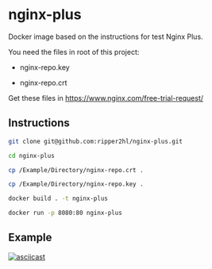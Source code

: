 # nginx-plus

Docker image based on the instructions for test Nginx Plus.

You need the files in root of this project:

* nginx-repo.key

* nginx-repo.crt

Get these files in https://www.nginx.com/free-trial-request/

## Instructions

```bash
git clone git@github.com:ripper2hl/nginx-plus.git

cd nginx-plus

cp /Example/Directory/nginx-repo.crt .

cp /Example/Directory/nginx-repo.key .

docker build . -t nginx-plus

docker run -p 8080:80 nginx-plus
```

## Example

[![asciicast](https://asciinema.org/a/JGDwTbGlNNWllCoUpCTS7w68C.svg)](https://asciinema.org/a/JGDwTbGlNNWllCoUpCTS7w68C)
